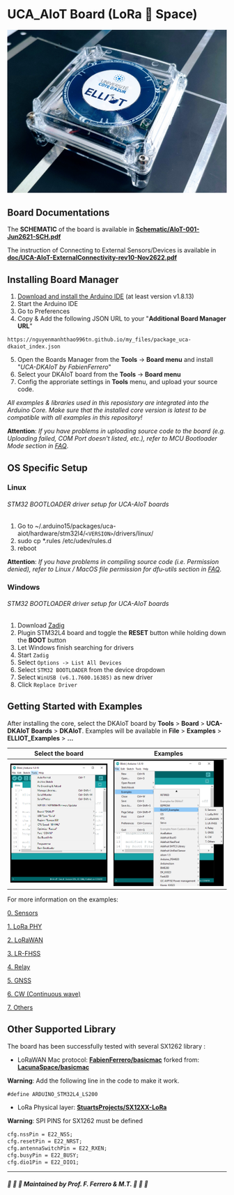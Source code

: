 # UCA_AIoT Board (LoRa :green_heart: Space)

![UCA_AIoT Board](doc/board.jpg)

## Board Documentations

The **SCHEMATIC** of the board is available in [<b>Schematic/AIoT-001-Jun2621-SCH.pdf</b>](https://github.com/FabienFerrero/UCA_AIOT/blob/main/Schematic/AIoT-001-Jun2621-SCH.pdf)

The instruction of Connecting to External Sensors/Devices is available in [<b>doc/UCA-AIoT-ExternalConnectivity-rev10-Nov2622.pdf</b>](https://github.com/FabienFerrero/UCA_AIOT/blob/main/doc/UCA-AIoT-ExternalConnectivity-rev10-Nov2622.pdf)

## Installing Board Manager

1. [Download and install the Arduino IDE](https://www.arduino.cc/en/Main/Software) (at least version v1.8.13)
2. Start the Arduino IDE
3. Go to Preferences
4. Copy & Add the following JSON URL to your "**Additional Board Manager URL**"
```
https://nguyenmanhthao996tn.github.io/my_files/package_uca-dkaiot_index.json
``` 
5. Open the Boards Manager from the **Tools** -> **Board menu** and install "_UCA-DKAIoT by FabienFerrero_"
6. Select your DKAIoT board from the **Tools** -> **Board menu**
7. Config the approriate settings in **Tools** menu, and upload your source code.

*All examples & libraries used in this reposistory are integrated into the Arduino Core. Make sure that the installed core version is latest to be compatible with all examples in this repository!*

**Attention**: *If you have problems in uploading source code to the board (e.g. Uploading failed, COM Port doesn't listed, etc.), refer to *MCU Bootloader Mode* section in [FAQ](./FAQ.md)*.

## OS Specific Setup

### Linux

###### STM32 BOOTLOADER driver setup for UCA-AIoT boards

 1. Go to ~/.arduino15/packages/uca-aiot/hardware/stm32l4/```<VERSION>```/drivers/linux/
 2. sudo cp *.rules /etc/udev/rules.d
 3. reboot

**Attention**: *If you have problems in compiling source code (i.e. Permission denied), refer to *Linux / MacOS file permission for dfu-utils* section in [FAQ](./FAQ.md)*.

### Windows

###### STM32 BOOTLOADER driver setup for UCA-AIoT boards

 1. Download [Zadig](http://zadig.akeo.ie)
 2. Plugin STM32L4 board and toggle the **RESET** button while holding down the **BOOT** button
 3. Let Windows finish searching for drivers
 4. Start ```Zadig```
 5. Select ```Options -> List All Devices```
 6. Select ```STM32 BOOTLOADER``` from the device dropdown
 7. Select ```WinUSB (v6.1.7600.16385)``` as new driver
 8. Click ```Replace Driver```


## Getting Started with Examples

After installing the core, select the DKAIoT board by **Tools** > **Board** > **UCA-DKAIoT Boards** > **DKAIoT**. Examples will be available in **File** > **Examples** > **ELLIOT_Examples** > **...**

Select the board           |  Examples
:-------------------------:|:-------------------------:
![](doc/ToolMenu.png)      |  ![](doc/ExampleMenu.png)

For more information on the examples:

[0. Sensors](examples/0.%20Sensors/)

[1. LoRa PHY](examples/1.%20LoRa%20PHY/)

[2. LoRaWAN](examples/2.%20LoRaWAN/)

[3. LR-FHSS](examples/3.%20LR-FHSS/)

[4. Relay](examples/4.%20Relay/)

[5. GNSS](examples/5.%20GNSS/)

[6. CW (Continuous wave)](examples/6.%20CW/)

[7. Others](examples/7.%20Others/)

## Other Supported Library

The board has been successfully tested with several SX1262 library :

* LoRaWAN Mac protocol: [<b>FabienFerrero/basicmac</b>](https://github.com/FabienFerrero/basicmac) forked from: [<b>LacunaSpace/basicmac</b>](https://github.com/LacunaSpace/basicmac)

**Warning**: Add the following line in the code to make it work.

```
#define ARDUINO_STM32L4_LS200
```

* LoRa Physical layer: [<b>StuartsProjects/SX12XX-LoRa</b>](https://github.com/StuartsProjects/SX12XX-LoRa)

**Warning**: SPI PINS for SX1262 must be defined
```
cfg.nssPin = E22_NSS;
cfg.resetPin = E22_NRST;
cfg.antennaSwitchPin = E22_RXEN;
cfg.busyPin = E22_BUSY;
cfg.dio1Pin = E22_DIO1;
```

---

##### :satellite: :space_invader: :beer: Maintained by Prof. F. Ferrero & M.T. :satellite: :space_invader: :beer:
